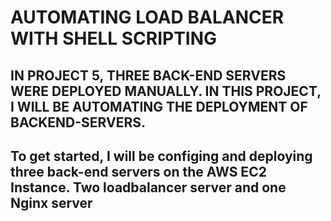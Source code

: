 # AUTOMATING LOAD BALANCER WITH SHELL SCRIPTING

## IN PROJECT 5, THREE BACK-END SERVERS WERE DEPLOYED MANUALLY. IN THIS PROJECT, I WILL BE AUTOMATING THE DEPLOYMENT OF BACKEND-SERVERS.

## To get started, I will be configing and deploying three back-end servers on the  AWS EC2 Instance. Two loadbalancer server and one Nginx server
